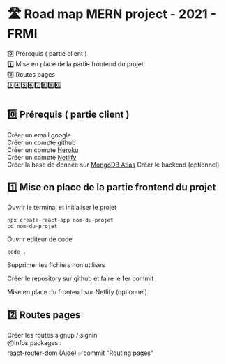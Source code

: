 # 🛣️ Road map MERN project - 2021 - FRMI

0️⃣ Prérequis ( partie client )  
1️⃣ Mise en place de la partie frontend du projet  
2️⃣ Routes pages  
3️⃣4️⃣5️⃣6️⃣7️⃣8️⃣9️⃣0️⃣

#

## 0️⃣ Prérequis ( partie client )

Créer un email google  
Créer un compte github  
Créer un compte [Heroku](https://www.heroku.com/)  
Créer un compte [Netlify](https://www.netlify.com/)  
Créer la base de donnée sur [MongoDB Atlas](https://www.mongodb.com/)
Créer le backend (optionnel)

## 1️⃣ Mise en place de la partie frontend du projet

Ouvrir le terminal et initialiser le projet

`npx create-react-app nom-du-projet`  
`cd nom-du-projet`

Ouvrir éditeur de code

`code .`

Supprimer les fichiers non utilisés

Créer le repository sur github et faire le 1er commit

Mise en place du frontend sur Netlify (optionnel)

## 2️⃣ Routes pages

Créer les routes signup / signin  
📦Infos packages :  
react-router-dom ([Aide](https://www.npmjs.com/package/react-router-dom))
✅commit "Routing pages"
